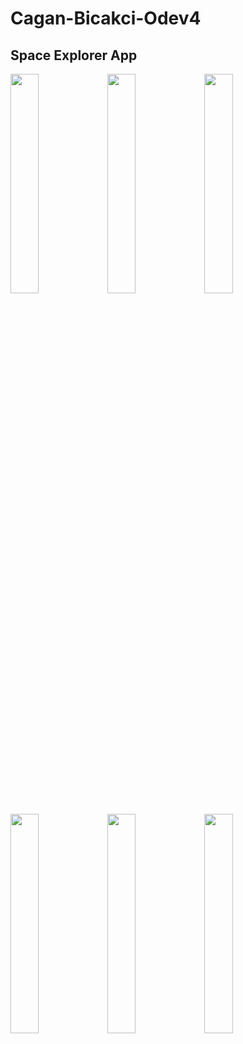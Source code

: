 # Cagan-Bicakci-Odev4
## Space Explorer App

<p float="left">
  <img src="https://user-images.githubusercontent.com/44499663/190925273-bd349652-af27-48cb-beb3-f95266ef7457.png" width="30%" height="30%"/>
  <img src="https://user-images.githubusercontent.com/44499663/190926188-73c18d95-7649-4a01-900e-af9e37d08d3e.png" width="30%" height="30%"/>
  <img src="https://user-images.githubusercontent.com/44499663/190925290-f8bd3124-522f-4cdb-8c76-3688e2a66a81.png" width="30%" height="30%"/>
</p>

<p float="left">
  <img src="https://user-images.githubusercontent.com/44499663/190925291-6b4b412c-0eb2-45c0-913a-376ee2d08427.png" width="30%" height="30%"/>
  <img src="https://user-images.githubusercontent.com/44499663/190925296-dc764c3d-f1de-4412-830f-f6fb278cc006.png" width="30%" height="30%"/>
  <img src="https://user-images.githubusercontent.com/44499663/190925301-f7cd0fd2-993a-41ad-a192-07851e9d63e0.png" width="30%" height="30%"/>
</p>
